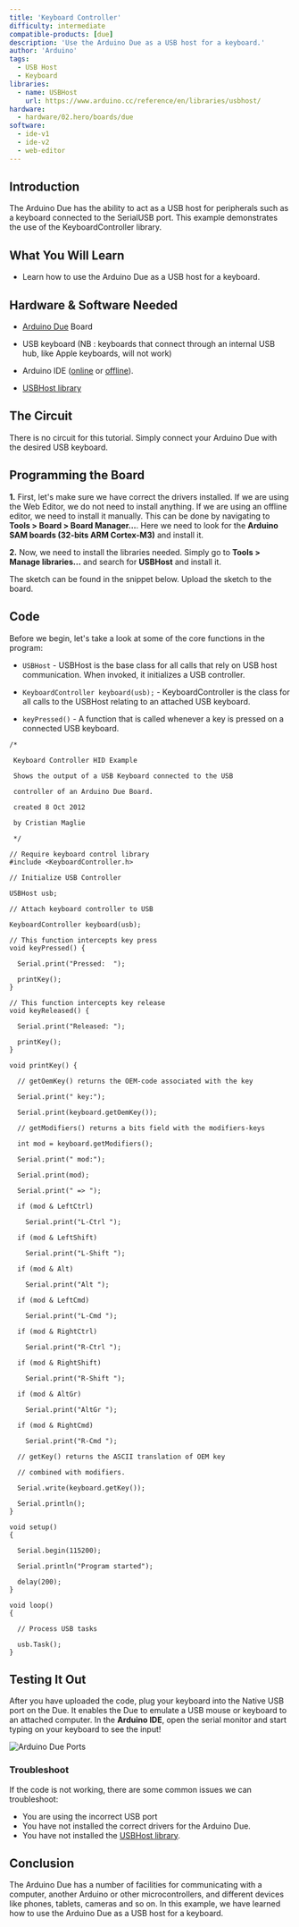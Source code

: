 ```yaml
---
title: 'Keyboard Controller'
difficulty: intermediate
compatible-products: [due]
description: 'Use the Arduino Due as a USB host for a keyboard.'
author: 'Arduino'
tags: 
  - USB Host
  - Keyboard
libraries:
  - name: USBHost
    url: https://www.arduino.cc/reference/en/libraries/usbhost/
hardware:
  - hardware/02.hero/boards/due
software:
  - ide-v1
  - ide-v2
  - web-editor
---
```


## Introduction

The Arduino Due has the ability to act as a USB host for peripherals such as a keyboard connected to the SerialUSB port. This example demonstrates the use of the KeyboardController library.

## What You Will Learn


- Learn how to use the Arduino Due as a USB host for a keyboard.

## Hardware & Software Needed

- [Arduino Due](https://store.arduino.cc/arduino-due) Board

- USB keyboard (NB : keyboards that connect through an internal USB hub, like Apple keyboards, will not work)
- Arduino IDE ([online](https://create.arduino.cc/) or [offline](https://www.arduino.cc/en/main/software)).
- [USBHost library](https://www.arduino.cc/reference/en/libraries/usbhost/)

## The Circuit

There is no circuit for this tutorial. Simply connect your Arduino Due with the desired USB keyboard.

## Programming the Board

**1.** First, let's make sure we have correct the drivers installed. If we are using the Web Editor, we do not need to install anything. If we are using an offline editor, we need to install it manually. This can be done by navigating to **Tools > Board > Board Manager...**. Here we need to look for the **Arduino SAM boards (32-bits ARM Cortex-M3)** and install it. 

**2.** Now, we need to install the libraries needed. Simply go to **Tools > Manage libraries...** and search for **USBHost** and install it.


The sketch can be found in the snippet below. Upload the sketch to the board.

## Code
Before we begin, let's take a look at some of the core functions in the program:

- `USBHost` - USBHost is the base class for all calls that rely on USB host communication. When invoked, it initializes a USB controller.

- `KeyboardController keyboard(usb);` - KeyboardController is the class for all calls to the USBHost relating to an attached USB keyboard.
  
- `keyPressed()` - A function that is called whenever a key is pressed on a connected USB keyboard.
  
```arduino
/*

 Keyboard Controller HID Example

 Shows the output of a USB Keyboard connected to the USB

 controller of an Arduino Due Board.

 created 8 Oct 2012

 by Cristian Maglie

 */

// Require keyboard control library
#include <KeyboardController.h>

// Initialize USB Controller

USBHost usb;

// Attach keyboard controller to USB

KeyboardController keyboard(usb);

// This function intercepts key press
void keyPressed() {

  Serial.print("Pressed:  ");

  printKey();
}

// This function intercepts key release
void keyReleased() {

  Serial.print("Released: ");

  printKey();
}

void printKey() {

  // getOemKey() returns the OEM-code associated with the key

  Serial.print(" key:");

  Serial.print(keyboard.getOemKey());

  // getModifiers() returns a bits field with the modifiers-keys

  int mod = keyboard.getModifiers();

  Serial.print(" mod:");

  Serial.print(mod);

  Serial.print(" => ");

  if (mod & LeftCtrl)

    Serial.print("L-Ctrl ");

  if (mod & LeftShift)

    Serial.print("L-Shift ");

  if (mod & Alt)

    Serial.print("Alt ");

  if (mod & LeftCmd)

    Serial.print("L-Cmd ");

  if (mod & RightCtrl)

    Serial.print("R-Ctrl ");

  if (mod & RightShift)

    Serial.print("R-Shift ");

  if (mod & AltGr)

    Serial.print("AltGr ");

  if (mod & RightCmd)

    Serial.print("R-Cmd ");

  // getKey() returns the ASCII translation of OEM key

  // combined with modifiers.

  Serial.write(keyboard.getKey());

  Serial.println();
}

void setup()
{

  Serial.begin(115200);

  Serial.println("Program started");

  delay(200);
}

void loop()
{

  // Process USB tasks

  usb.Task();
}
```

## Testing It Out

After you have uploaded the code, plug your keyboard into the Native USB port on the Due. It enables the Due to emulate a USB mouse or keyboard to an attached computer. In the **Arduino IDE**, open the serial monitor and start typing on your keyboard to see the input!

![Arduino Due Ports](assets/DueUSBPorts.png)



### Troubleshoot

If the code is not working, there are some common issues we can troubleshoot:

- You are using the incorrect USB port
- You have not installed the correct drivers for the Arduino Due.
- You have not installed the [USBHost library](https://www.arduino.cc/reference/en/libraries/usbhost/).

## Conclusion

The Arduino Due has a number of facilities for communicating with a computer, another Arduino or other microcontrollers, and different devices like phones, tablets, cameras and so on. In this example, we have learned how to use the Arduino Due as a USB host for a keyboard. 